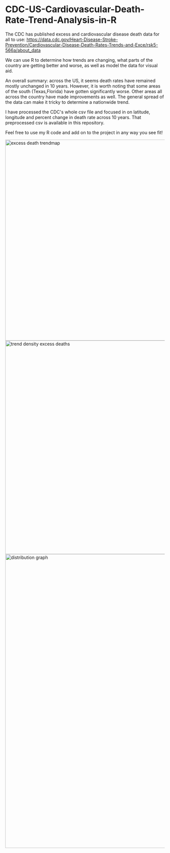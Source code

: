 # CDC-US-Cardiovascular-Death-Rate-Trend-Analysis-in-R

The CDC has published excess and cardiovascular disease death data for all to use:
https://data.cdc.gov/Heart-Disease-Stroke-Prevention/Cardiovascular-Disease-Death-Rates-Trends-and-Exce/rsk5-566a/about_data

We can use R to determine how trends are changing, what parts of the country are getting better and worse, as well as model the data for visual aid.

An overall summary: across the US, it seems death rates have remained mostly unchanged in 10 years. However, it is worth noting that some areas of the south (Texas,Florida) have gotten 
significantly worse. Other areas all across the country have made improvements as well. The general spread of the data can make it tricky to determine a nationwide trend. 

I have processed the CDC's whole csv file and focused in on latitude, longitude and percent change in death rate across 10 years. That preprocessed csv is available in this repository.

Feel free to use my R code and add on to the project in any way you see fit!

<img width="635" alt="excess death trendmap " src="https://github.com/user-attachments/assets/5889c8d6-3d1a-47f0-84ec-0e133f46d93f">
<img width="675" alt="trend density excess deaths" src="https://github.com/user-attachments/assets/78157f0b-f284-4f1f-b2fc-7c9518ff4cdc">
<img width="929" alt="distribution graph" src="https://github.com/user-attachments/assets/cb92549c-339e-49ad-99b8-cf381c63829a">
